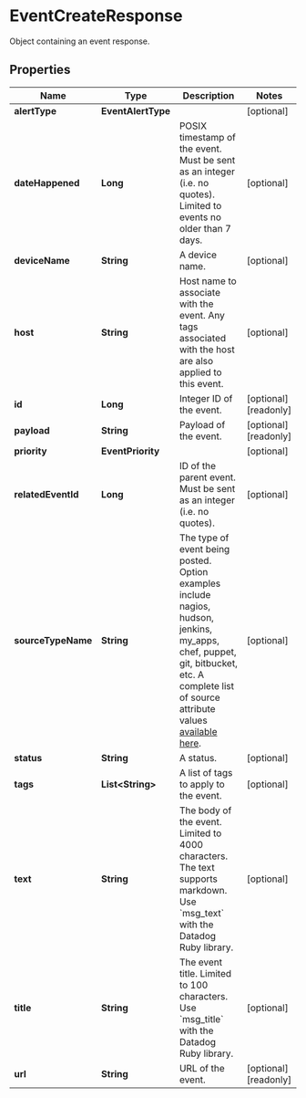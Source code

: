 

# EventCreateResponse

Object containing an event response.

## Properties

Name | Type | Description | Notes
------------ | ------------- | ------------- | -------------
**alertType** | **EventAlertType** |  |  [optional]
**dateHappened** | **Long** | POSIX timestamp of the event. Must be sent as an integer (i.e. no quotes). Limited to events no older than 7 days. |  [optional]
**deviceName** | **String** | A device name. |  [optional]
**host** | **String** | Host name to associate with the event. Any tags associated with the host are also applied to this event. |  [optional]
**id** | **Long** | Integer ID of the event. |  [optional] [readonly]
**payload** | **String** | Payload of the event. |  [optional] [readonly]
**priority** | **EventPriority** |  |  [optional]
**relatedEventId** | **Long** | ID of the parent event. Must be sent as an integer (i.e. no quotes). |  [optional]
**sourceTypeName** | **String** | The type of event being posted. Option examples include nagios, hudson, jenkins, my_apps, chef, puppet, git, bitbucket, etc. A complete list of source attribute values [available here](https://docs.datadoghq.com/integrations/faq/list-of-api-source-attribute-value). |  [optional]
**status** | **String** | A status. |  [optional]
**tags** | **List&lt;String&gt;** | A list of tags to apply to the event. |  [optional]
**text** | **String** | The body of the event. Limited to 4000 characters. The text supports markdown. Use &#x60;msg_text&#x60; with the Datadog Ruby library. |  [optional]
**title** | **String** | The event title. Limited to 100 characters. Use &#x60;msg_title&#x60; with the Datadog Ruby library. |  [optional]
**url** | **String** | URL of the event. |  [optional] [readonly]



